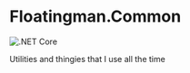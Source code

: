# Floatingman.Common

![.NET Core](https://github.com/64-Code-Amusements/Floatingman.Common/workflows/.NET%20Core/badge.svg)

Utilities and thingies that I use all the time
